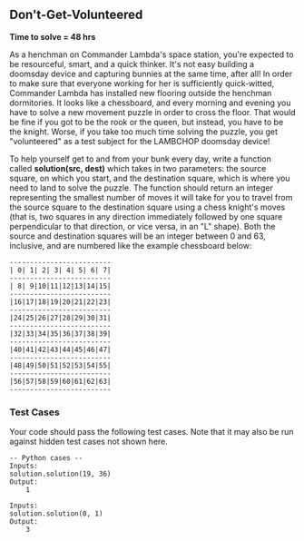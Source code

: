 ## Don't-Get-Volunteered
**Time to solve = 48 hrs**  

As a henchman on Commander Lambda's space station, you're expected to be resourceful, smart, and a quick thinker. It's not easy building a doomsday device and capturing bunnies at the same time, after all! In order to make sure that everyone working for her is sufficiently quick-witted, Commander Lambda has installed new flooring outside the henchman dormitories. It looks like a chessboard, and every morning and evening you have to solve a new movement puzzle in order to cross the floor. That would be fine if you got to be the rook or the queen, but instead, you have to be the knight. Worse, if you take too much time solving the puzzle, you get "volunteered" as a test subject for the LAMBCHOP doomsday device!

To help yourself get to and from your bunk every day, write a function called **solution(src, dest)** which takes in two parameters: the source square, on which you start, and the destination square, which is where you need to land to solve the puzzle.  The function should return an integer representing the smallest number of moves it will take for you to travel from the source square to the destination square using a chess knight's moves (that is, two squares in any direction immediately followed by one square perpendicular to that direction, or vice versa, in an "L" shape).  Both the source and destination squares will be an integer between 0 and 63, inclusive, and are numbered like the example chessboard below:

	-------------------------
	| 0| 1| 2| 3| 4| 5| 6| 7|
	-------------------------
	| 8| 9|10|11|12|13|14|15|
	-------------------------
	|16|17|18|19|20|21|22|23|
	-------------------------
	|24|25|26|27|28|29|30|31|
	-------------------------
	|32|33|34|35|36|37|38|39|
	-------------------------
	|40|41|42|43|44|45|46|47|
	-------------------------
	|48|49|50|51|52|53|54|55|
	-------------------------
	|56|57|58|59|60|61|62|63|
	-------------------------
### Test Cases
Your code should pass the following test cases.  Note that it may also be run against hidden test cases not shown here.

	-- Python cases --
	Inputs:
	solution.solution(19, 36)
	Output:
		1
	
	Inputs:
	solution.solution(0, 1)
	Output:
		3
